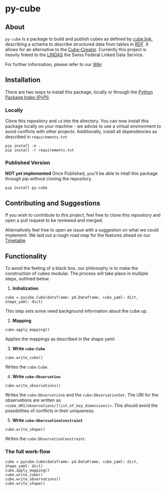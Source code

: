 # py-cube

## About

`py-cube` is a package to build and publish cubes as defined by [cube.link](https://cube.link), describing a schema to describe structured data from tables in [RDF](https://www.w3.org/RDF/). It allows for an alternative to the [Cube-Creator](https://cube-creator.lindas.admin.ch). Currently this project is heavily linked to the [LINDAS](lindas.admin.ch) the Swiss Federal Linked Data Service.

For further information, please refer to our [Wiki](https://github.com/Kronmar-Bafu/cubelink/wiki)

## Installation

There are two ways to install this package, locally or through the [Python Package Index (PyPI)](https://pypi.org). 

### Locally
Clone this repository and `cd` into the directory. You can now install this package locally on your machine - we advise to use a virtual environment to avoid conflicts with other projects. Additionally, install all dependencies as described in `requirements.txt`

```
pip install -e .
pip install -r requirements.txt
```

### Published Version
**NOT yet implemented** Once Published, you'll be able to intall this package through pip without cloning the repository.

```
pip install py-cube
```
## Contributing and Suggestions
If you wish to contribute to this project, feel free to clone this repository and open a pull request to be reviewed and merged.

Alternatively feel free to open an issue with a suggestion on what we could implement. We laid out a rough road map for the features ahead on our [Timetable](https://github.com/Kronmar-Bafu/cubelink/wiki/Timetable)


## Functionality
To avoid the feeling of a black box, our philosophy is to make the construction of cubes modular. The process will take place in multiple steps, outlined below.

1. **Initialization** 
```
cube = pycube.Cube(dataframe: pd.Dataframe, cube_yaml: dict, shape_yaml: dict)
```
This step sets some need background information about the cube up. 

2. **Mapping**
```
cube.apply_mapping()
```
Applies the mappings as described in the shape yaml. 

3. **Write `cube:Cube`**
```
cube.write_cube()
```
Writes the `cube:Cube`.

4. **Write `cube:Observation`**
```
cube.write_observations()
```
Writes the `cube:Observation`s and the `cube:ObservationSet`. The URI for the observations are written as `<cube_URI/observations/[list_of_key_dimensions]>`. This should avoid the possibilities of conflicts in their uniqueness.

5. **Write `cube:ObersvationConstraint`**
```
cube.write_shape()
```
Writes the `cube:ObservationConstraint`. 

### The full work-flow
```
cube = pycube.Cube(dataframe: pd.DataFrame, cube_yaml: dict, shape_yaml: dict)
cube.apply_mapping()
cube.write_cube()
cube.write_observations()
cube.write_shape()
```

